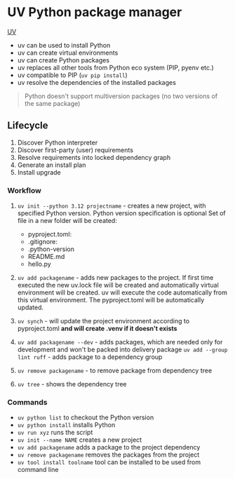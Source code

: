 # UV Python package manager

[UV](https://docs.astral.sh/uv/)

- uv can be used to install Python
- uv can create virtual environments
- uv can create Python packages
- uv replaces all other tools from Python eco system (PIP, pyenv etc.)
- uv compatible to PIP (`uv pip install`)
- uv resolve the dependencies of the installed packages

> Python doesn't support multiversion packages (no two versions of the same package)

## Lifecycle

1. Discover Python interpreter
2. Discover first-party (user) requirements
3. Resolve requirements into locked dependency graph
4. Generate an install plan
5. Install upgrade

### Workflow
1. `uv init --python 3.12 projectname` - creates a new project, with specified Python version. Python version specification is optional
    Set of file in a new folder will be created:
    - pyproject.toml: 
    - .gitignore:
    - .python-version
    - README.md
    - hello.py
2. `uv add packagename` - adds new packages to the project. If first time executed the new uv.lock file will be created and automatically virtual environment will be created. uv will execute the code automatically from this virtual environment. The pyproject.toml will be automatically updated.

3. `uv synch` - will update the project environment according to pyproject.toml **and will create .venv if it doesn't exists**

4. `uv add packagename --dev` - adds packages, which are needed only for development and won't be packed into delivery package
    `uv add --group lint ruff` - adds package to a dependency group

5. `uv remove packagename` - to remove package from dependency tree

6. `uv tree` - shows the dependency tree

### Commands

- `uv python list` to checkout the Python version
- `uv python install` installs Python
- `uv run xyz` runs the script
- `uv init --name NAME` creates a new project
- `uv add packagename` adds a package to the project dependency
- `uv remove packagename` removes the packages from the project
- `uv tool install toolname` tool can be installed to be used from command line
